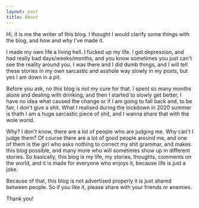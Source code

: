 ```yaml
---
layout: post
title: About
---
```


Hi, it is me the writer of this blog. I thought I would clarify some things with the blog, and how and why I&#39;ve made it.

I made my own life a living hell. I fucked up my life. I got depression, and had really bad days/weeks/months, and you know sometimes you just can&#39;t see the reality around you. I was there and I did dumb things, and I will tell these stories in my own sarcastic and asshole way slowly in my posts, but yes I am down in a pit.

Before you ask, no this blog is not my cure for that. I spent so many months alone and dealing with drinking, and then I started to slowly get better, I have no idea what caused the change or if I am going to fall back and, to be fair, I don&#39;t give a shit.
What I realised during the lockdown in 2020 summer is thath I am a huge sarcastic piece of shit, and I wanna share that with the wole world.

Why?
I don&#39;t know, there are a lot of people who are judging me. Why can&#39;t I judge them?
Of course there are a lot of good people around me, and one of them is the girl who asks nothing to correct my shit grammar, and makes this blog possible, and many more who will sometimes show up in different stories.
So basically, this blog is my life, my stories, thoughts, comments on the world, and it is made for everyone who enjoys it, because life is just a joke.

Because of that, this blog is not advertised properly it is just shared between people. So if you like it, please share with your friends or enemies.

Thank you!